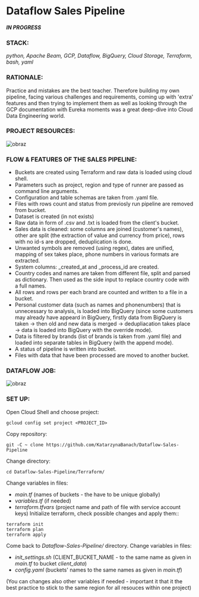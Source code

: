 # Dataflow Sales Pipeline
**_IN PROGRESS_**

### **STACK:**

_python, Apache Beam, GCP, Dataflow, BigQuery, Cloud Storage, Terraform, bash, yaml_

### **RATIONALE:**

Practice  and mistakes are the best teacher. Therefore building my own pipeline, facing various challenges and requirements, coming up with 'extra' features and then trying to implement them as well as looking through the GCP documentation with Eureka moments was a great deep-dive into Cloud Data Engineering world.

### **PROJECT RESOURCES:**
![obraz](https://github.com/KatarzynaBanach/Dataflow-Sales-Pipeline/assets/102869680/fa6c674c-e16b-4f00-8f39-fb4b86d46d00)

### **FLOW & FEATURES OF THE SALES PIPELINE:**
* Buckets are created using Terraform and raw data is loaded using cloud shell.
* Parameters such as project, region and type of runner are passed as command line arguments. 
* Configuration and table schemas are taken from .yaml file.
* Files with rows count and status from previosly run pipeline are removed from bucket. 
* Dataset is created (in not exists) 
* Raw data in form of .csv and .txt is loaded from the client's bucket.
* Sales data is cleaned: some columns are joined (customer's names), other are split (the extraction of value and currency from price), rows with no id-s are dropped, deduplication is done.
* Unwanted symbols are removed (using regex), dates are unified, mapping of sex takes place, phone numbers in various formats are extracted.
* System columns: _created_at and _process_id are created.
* Country codes and names are taken from different file, split and parsed as dictionary. Then used as the side input to replace country code with a full names.
* All rows and rows per each brand are counted and written to a file in a bucket.
* Personal customer data (such as names and phonenumbers) that is unnecessary to analysis, is loaded into BigQuery (since some customers may already have appeard in BigQuery, firstly data from BigQuery is taken -> then old and new data is merged -> dedupliacation takes place -> data is loaded into BigQuery with the override mode).
* Data is filtered by brands (list of brands is taken from .yaml file) and loaded into separate tables in BigQuery (with the append mode).
* A status of pipeline is written into bucket.
* Files with data that have been processed are moved to another bucket.

### **DATAFLOW JOB:**
![obraz](https://github.com/KatarzynaBanach/Dataflow-Sales-Pipeline/assets/102869680/06c613a4-3058-43c1-bb59-b563a51ac5b2)

### **SET UP:**
Open Cloud Shell and choose project:
```
gcloud config set project <PROJECT_ID>
```
Copy repository:
```
git -C ~ clone https://github.com/KatarzynaBanach/Dataflow-Sales-Pipeline
```
Change directory:
```
cd Dataflow-Sales-Pipeline/Terraform/
```
Change variables in files:
* _main.tf_ (names of buckets - the have to be unique globally)
* _variables.tf_ (if needed)
* _terraform.tfvars_ (project name and path of file with service account keys)
Initialize terraform, check possible changes and apply them::
```
terraform init
terraform plan
terraform apply
```
Come back to _Dataflow-Sales-Pipeline/_ directory.
Change variables in files: 
* _init_settings.sh_ (CLIENT_BUCKET_NAME - to the same name as given in _main.tf_ to bucket _client_data_)
* _config.yaml_ (buckets' names to the same names as given in _main.tf_)

(You can changes also other variables if needed - important it that it the best practice to stick to the same region for all resouces within one project)




